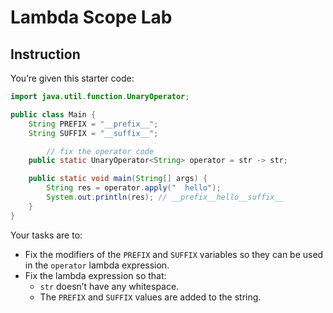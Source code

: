 # Lambda Scope Lab

## Instruction

You’re given this starter code:

```java
import java.util.function.UnaryOperator;

public class Main {
    String PREFIX = "__prefix__";
    String SUFFIX = "__suffix__";

		// fix the operator code
    public static UnaryOperator<String> operator = str -> str;

    public static void main(String[] args) {
        String res = operator.apply("  hello");
        System.out.println(res); // __prefix__hello__suffix__
    }
}
```

Your tasks are to:

- Fix the modifiers of the `PREFIX` and `SUFFIX` variables so they can be used
  in the `operator` lambda expression.
- Fix the lambda expression so that:
  - `str` doesn’t have any whitespace.
  - The `PREFIX` and `SUFFIX` values are added to the string.

